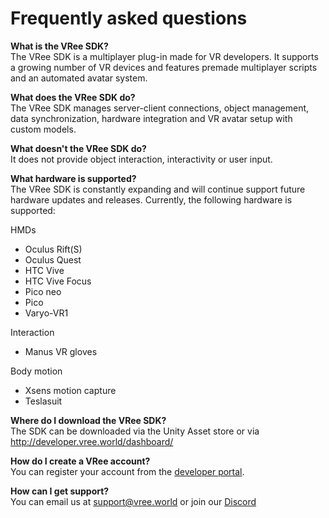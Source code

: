 # Frequently asked questions

**What is the VRee SDK?**  
The VRee SDK is a multiplayer plug-in made for VR developers. It supports a growing number of VR devices and features premade multiplayer scripts and an automated avatar system.

**What does the VRee SDK do?**  
The VRee SDK manages server-client connections, object management, data synchronization, hardware integration and VR avatar setup with custom models.

**What doesn't the VRee SDK do?**  
It does not provide object interaction, interactivity or user input.

**What hardware is supported?**  
The VRee SDK is constantly expanding and will continue support future hardware updates and releases. Currently, the following hardware is supported:

HMDs

- Oculus Rift(S)
- Oculus Quest
- HTC Vive
- HTC Vive Focus
- Pico neo
- Pico
- Varyo-VR1

Interaction

- Manus VR gloves

Body motion

- Xsens motion capture
- Teslasuit

**Where do I download the VRee SDK?**  
The SDK can be downloaded via the Unity Asset store or via http://developer.vree.world/dashboard/

**How do I create a VRee account?**  
You can register your account from the [developer portal](https://developer.vree.world/dashboard/register).

**How can I get support?**  
You can email us at [support@vree.world](support@vree.world) or join our [Discord](https://discord.gg/ZeHYM8r)
